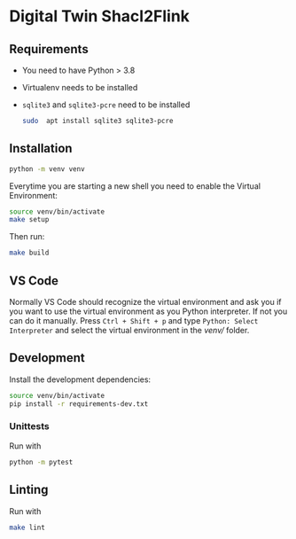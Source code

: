# Digital Twin Shacl2Flink

## Requirements

- You need to have Python > 3.8
- Virtualenv needs to be installed
- `sqlite3` and `sqlite3-pcre` need to be installed

  ```bash
  sudo  apt install sqlite3 sqlite3-pcre
  ```

## Installation

```bash
python -m venv venv
```

Everytime you are starting a new shell you need to enable the Virtual Environment:

```bash
source venv/bin/activate
make setup
```

Then run:

```bash
make build
```

## VS Code

Normally VS Code should recognize the virtual environment and ask you if you want to use the virtual environment as you Python interpreter.
If not you can do it manually.
Press `Ctrl + Shift + p` and type `Python: Select Interpreter` and select the virtual environment in the _venv/_ folder.

## Development

Install the development dependencies:

```bash
source venv/bin/activate
pip install -r requirements-dev.txt
```

### Unittests

Run with

```bash
python -m pytest
```
## Linting

Run with

```bash
make lint
```